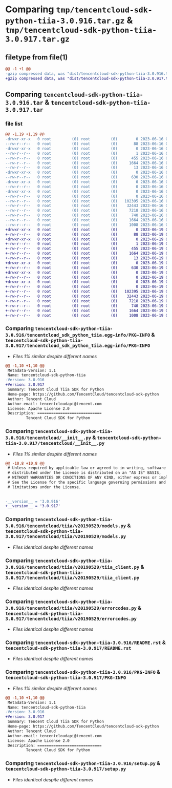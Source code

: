 # Comparing `tmp/tencentcloud-sdk-python-tiia-3.0.916.tar.gz` & `tmp/tencentcloud-sdk-python-tiia-3.0.917.tar.gz`

## filetype from file(1)

```diff
@@ -1 +1 @@
-gzip compressed data, was "dist/tencentcloud-sdk-python-tiia-3.0.916.tar", last modified: Fri Jun 16 00:43:32 2023, max compression
+gzip compressed data, was "dist/tencentcloud-sdk-python-tiia-3.0.917.tar", last modified: Mon Jun 19 00:35:27 2023, max compression
```

## Comparing `tencentcloud-sdk-python-tiia-3.0.916.tar` & `tencentcloud-sdk-python-tiia-3.0.917.tar`

### file list

```diff
@@ -1,19 +1,19 @@
-drwxr-xr-x   0 root         (0) root         (0)        0 2023-06-16 00:43:32.000000 tencentcloud-sdk-python-tiia-3.0.916/
--rw-r--r--   0 root         (0) root         (0)       88 2023-06-16 00:43:32.000000 tencentcloud-sdk-python-tiia-3.0.916/setup.cfg
-drwxr-xr-x   0 root         (0) root         (0)        0 2023-06-16 00:43:32.000000 tencentcloud-sdk-python-tiia-3.0.916/tencentcloud_sdk_python_tiia.egg-info/
--rw-r--r--   0 root         (0) root         (0)        1 2023-06-16 00:43:32.000000 tencentcloud-sdk-python-tiia-3.0.916/tencentcloud_sdk_python_tiia.egg-info/dependency_links.txt
--rw-r--r--   0 root         (0) root         (0)      455 2023-06-16 00:43:32.000000 tencentcloud-sdk-python-tiia-3.0.916/tencentcloud_sdk_python_tiia.egg-info/SOURCES.txt
--rw-r--r--   0 root         (0) root         (0)     1664 2023-06-16 00:43:32.000000 tencentcloud-sdk-python-tiia-3.0.916/tencentcloud_sdk_python_tiia.egg-info/PKG-INFO
--rw-r--r--   0 root         (0) root         (0)       13 2023-06-16 00:43:32.000000 tencentcloud-sdk-python-tiia-3.0.916/tencentcloud_sdk_python_tiia.egg-info/top_level.txt
-drwxr-xr-x   0 root         (0) root         (0)        0 2023-06-16 00:43:32.000000 tencentcloud-sdk-python-tiia-3.0.916/tencentcloud/
--rw-r--r--   0 root         (0) root         (0)      630 2023-06-16 00:43:32.000000 tencentcloud-sdk-python-tiia-3.0.916/tencentcloud/__init__.py
-drwxr-xr-x   0 root         (0) root         (0)        0 2023-06-16 00:43:32.000000 tencentcloud-sdk-python-tiia-3.0.916/tencentcloud/tiia/
--rw-r--r--   0 root         (0) root         (0)        0 2023-06-16 00:43:32.000000 tencentcloud-sdk-python-tiia-3.0.916/tencentcloud/tiia/__init__.py
-drwxr-xr-x   0 root         (0) root         (0)        0 2023-06-16 00:43:32.000000 tencentcloud-sdk-python-tiia-3.0.916/tencentcloud/tiia/v20190529/
--rw-r--r--   0 root         (0) root         (0)        0 2023-06-16 00:43:32.000000 tencentcloud-sdk-python-tiia-3.0.916/tencentcloud/tiia/v20190529/__init__.py
--rw-r--r--   0 root         (0) root         (0)   102395 2023-06-16 00:43:32.000000 tencentcloud-sdk-python-tiia-3.0.916/tencentcloud/tiia/v20190529/models.py
--rw-r--r--   0 root         (0) root         (0)    32443 2023-06-16 00:43:32.000000 tencentcloud-sdk-python-tiia-3.0.916/tencentcloud/tiia/v20190529/tiia_client.py
--rw-r--r--   0 root         (0) root         (0)     7218 2023-06-16 00:43:32.000000 tencentcloud-sdk-python-tiia-3.0.916/tencentcloud/tiia/v20190529/errorcodes.py
--rw-r--r--   0 root         (0) root         (0)      740 2023-06-16 00:43:32.000000 tencentcloud-sdk-python-tiia-3.0.916/README.rst
--rw-r--r--   0 root         (0) root         (0)     1664 2023-06-16 00:43:32.000000 tencentcloud-sdk-python-tiia-3.0.916/PKG-INFO
--rw-r--r--   0 root         (0) root         (0)     1008 2023-06-16 00:43:32.000000 tencentcloud-sdk-python-tiia-3.0.916/setup.py
+drwxr-xr-x   0 root         (0) root         (0)        0 2023-06-19 00:35:27.000000 tencentcloud-sdk-python-tiia-3.0.917/
+-rw-r--r--   0 root         (0) root         (0)       88 2023-06-19 00:35:27.000000 tencentcloud-sdk-python-tiia-3.0.917/setup.cfg
+drwxr-xr-x   0 root         (0) root         (0)        0 2023-06-19 00:35:27.000000 tencentcloud-sdk-python-tiia-3.0.917/tencentcloud_sdk_python_tiia.egg-info/
+-rw-r--r--   0 root         (0) root         (0)        1 2023-06-19 00:35:27.000000 tencentcloud-sdk-python-tiia-3.0.917/tencentcloud_sdk_python_tiia.egg-info/dependency_links.txt
+-rw-r--r--   0 root         (0) root         (0)      455 2023-06-19 00:35:27.000000 tencentcloud-sdk-python-tiia-3.0.917/tencentcloud_sdk_python_tiia.egg-info/SOURCES.txt
+-rw-r--r--   0 root         (0) root         (0)     1664 2023-06-19 00:35:27.000000 tencentcloud-sdk-python-tiia-3.0.917/tencentcloud_sdk_python_tiia.egg-info/PKG-INFO
+-rw-r--r--   0 root         (0) root         (0)       13 2023-06-19 00:35:27.000000 tencentcloud-sdk-python-tiia-3.0.917/tencentcloud_sdk_python_tiia.egg-info/top_level.txt
+drwxr-xr-x   0 root         (0) root         (0)        0 2023-06-19 00:35:27.000000 tencentcloud-sdk-python-tiia-3.0.917/tencentcloud/
+-rw-r--r--   0 root         (0) root         (0)      630 2023-06-19 00:35:27.000000 tencentcloud-sdk-python-tiia-3.0.917/tencentcloud/__init__.py
+drwxr-xr-x   0 root         (0) root         (0)        0 2023-06-19 00:35:27.000000 tencentcloud-sdk-python-tiia-3.0.917/tencentcloud/tiia/
+-rw-r--r--   0 root         (0) root         (0)        0 2023-06-19 00:35:27.000000 tencentcloud-sdk-python-tiia-3.0.917/tencentcloud/tiia/__init__.py
+drwxr-xr-x   0 root         (0) root         (0)        0 2023-06-19 00:35:27.000000 tencentcloud-sdk-python-tiia-3.0.917/tencentcloud/tiia/v20190529/
+-rw-r--r--   0 root         (0) root         (0)        0 2023-06-19 00:35:27.000000 tencentcloud-sdk-python-tiia-3.0.917/tencentcloud/tiia/v20190529/__init__.py
+-rw-r--r--   0 root         (0) root         (0)   102395 2023-06-19 00:35:27.000000 tencentcloud-sdk-python-tiia-3.0.917/tencentcloud/tiia/v20190529/models.py
+-rw-r--r--   0 root         (0) root         (0)    32443 2023-06-19 00:35:27.000000 tencentcloud-sdk-python-tiia-3.0.917/tencentcloud/tiia/v20190529/tiia_client.py
+-rw-r--r--   0 root         (0) root         (0)     7218 2023-06-19 00:35:27.000000 tencentcloud-sdk-python-tiia-3.0.917/tencentcloud/tiia/v20190529/errorcodes.py
+-rw-r--r--   0 root         (0) root         (0)      740 2023-06-19 00:35:27.000000 tencentcloud-sdk-python-tiia-3.0.917/README.rst
+-rw-r--r--   0 root         (0) root         (0)     1664 2023-06-19 00:35:27.000000 tencentcloud-sdk-python-tiia-3.0.917/PKG-INFO
+-rw-r--r--   0 root         (0) root         (0)     1008 2023-06-19 00:35:27.000000 tencentcloud-sdk-python-tiia-3.0.917/setup.py
```

### Comparing `tencentcloud-sdk-python-tiia-3.0.916/tencentcloud_sdk_python_tiia.egg-info/PKG-INFO` & `tencentcloud-sdk-python-tiia-3.0.917/tencentcloud_sdk_python_tiia.egg-info/PKG-INFO`

 * *Files 1% similar despite different names*

```diff
@@ -1,10 +1,10 @@
 Metadata-Version: 1.1
 Name: tencentcloud-sdk-python-tiia
-Version: 3.0.916
+Version: 3.0.917
 Summary: Tencent Cloud Tiia SDK for Python
 Home-page: https://github.com/TencentCloud/tencentcloud-sdk-python
 Author: Tencent Cloud
 Author-email: tencentcloudapi@tencent.com
 License: Apache License 2.0
 Description: ============================
         Tencent Cloud SDK for Python
```

### Comparing `tencentcloud-sdk-python-tiia-3.0.916/tencentcloud/__init__.py` & `tencentcloud-sdk-python-tiia-3.0.917/tencentcloud/__init__.py`

 * *Files 1% similar despite different names*

```diff
@@ -10,8 +10,8 @@
 # Unless required by applicable law or agreed to in writing, software
 # distributed under the License is distributed on an "AS IS" BASIS,
 # WITHOUT WARRANTIES OR CONDITIONS OF ANY KIND, either express or implied.
 # See the License for the specific language governing permissions and
 # limitations under the License.
 
 
-__version__ = '3.0.916'
+__version__ = '3.0.917'
```

### Comparing `tencentcloud-sdk-python-tiia-3.0.916/tencentcloud/tiia/v20190529/models.py` & `tencentcloud-sdk-python-tiia-3.0.917/tencentcloud/tiia/v20190529/models.py`

 * *Files identical despite different names*

### Comparing `tencentcloud-sdk-python-tiia-3.0.916/tencentcloud/tiia/v20190529/tiia_client.py` & `tencentcloud-sdk-python-tiia-3.0.917/tencentcloud/tiia/v20190529/tiia_client.py`

 * *Files identical despite different names*

### Comparing `tencentcloud-sdk-python-tiia-3.0.916/tencentcloud/tiia/v20190529/errorcodes.py` & `tencentcloud-sdk-python-tiia-3.0.917/tencentcloud/tiia/v20190529/errorcodes.py`

 * *Files identical despite different names*

### Comparing `tencentcloud-sdk-python-tiia-3.0.916/README.rst` & `tencentcloud-sdk-python-tiia-3.0.917/README.rst`

 * *Files identical despite different names*

### Comparing `tencentcloud-sdk-python-tiia-3.0.916/PKG-INFO` & `tencentcloud-sdk-python-tiia-3.0.917/PKG-INFO`

 * *Files 1% similar despite different names*

```diff
@@ -1,10 +1,10 @@
 Metadata-Version: 1.1
 Name: tencentcloud-sdk-python-tiia
-Version: 3.0.916
+Version: 3.0.917
 Summary: Tencent Cloud Tiia SDK for Python
 Home-page: https://github.com/TencentCloud/tencentcloud-sdk-python
 Author: Tencent Cloud
 Author-email: tencentcloudapi@tencent.com
 License: Apache License 2.0
 Description: ============================
         Tencent Cloud SDK for Python
```

### Comparing `tencentcloud-sdk-python-tiia-3.0.916/setup.py` & `tencentcloud-sdk-python-tiia-3.0.917/setup.py`

 * *Files identical despite different names*

